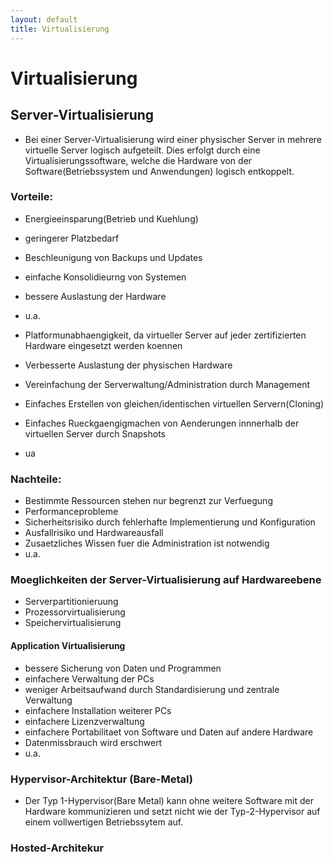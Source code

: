 ```yaml
---
layout: default
title: Virtualisierung
---
```

# Virtualisierung

## Server-Virtualisierung
- Bei einer Server-Virtualisierung wird einer physischer Server in mehrere virtuelle Server logisch aufgeteilt. Dies erfolgt durch eine 
Virtualisierungssoftware, welche die Hardware von der Software(Betriebssystem und Anwendungen) logisch entkoppelt.
### Vorteile:
- Energieeinsparung(Betrieb und Kuehlung)
- geringerer Platzbedarf
- Beschleunigung von Backups und Updates
- einfache Konsolidieurng von Systemen
- bessere Auslastung der Hardware
- u.a.

- Platformunabhaengigkeit, da virtueller Server auf jeder zertifizierten Hardware eingesetzt werden koennen
- Verbesserte Auslastung der physischen Hardware
- Vereinfachung der Serverwaltung/Administration durch Management
- Einfaches Erstellen von gleichen/identischen virtuellen Servern(Cloning)
- Einfaches Rueckgaengigmachen von Aenderungen innnerhalb der virtuellen Server durch Snapshots
- ua


### Nachteile:
- Bestimmte Ressourcen stehen nur begrenzt zur Verfuegung
- Performanceprobleme
- Sicherheitsrisiko durch fehlerhafte Implementierung und Konfiguration
- Ausfallrisiko und Hardwareausfall
- Zusaetzliches Wissen fuer die Administration ist notwendig
- u.a.
### Moeglichkeiten der Server-Virtualisierung auf Hardwareebene
- Serverpartitionieruung
- Prozessorvirtualisierung
- Speichervirtualisierung

#### Application Virtualisierung
- bessere Sicherung von Daten und Programmen
- einfachere Verwaltung der PCs
- weniger Arbeitsaufwand durch Standardisierung und zentrale Verwaltung
- einfachere Installation weiterer PCs
- einfachere Lizenzverwaltung
- einfachere Portabilitaet von Software und Daten auf andere Hardware
- Datenmissbrauch wird erschwert
- u.a.


### Hypervisor-Architektur (Bare-Metal)
- Der Typ 1-Hypervisor(Bare Metal) kann ohne weitere Software mit der Hardware kommunizieren und setzt nicht wie der Typ-2-Hypervisor auf
einem vollwertigen Betriebssytem auf.
### Hosted-Architekur
